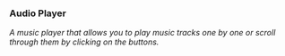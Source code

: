 ### Audio Player
_A music player that allows you to play music tracks one by one or scroll through them by clicking on the buttons._

